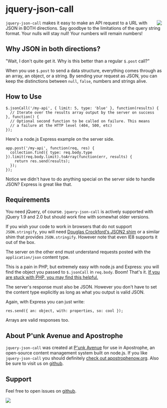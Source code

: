 # jquery-json-call

<a href="http://apostrophenow.org/"><img src="https://raw.github.com/punkave/jquery-json-call/master/logos/logo-box-madefor.png" align="right" /></a>

`jquery-json-call` makes it easy to make an API request to a URL with JSON in BOTH directions. Say goodbye to the limitations of the query string format. Your nulls will stay null! Your numbers will remain numbers!

## Why JSON in both directions?

"Wait, I don't quite get it. Why is this better than a regular `$.post` call?"

When you use `$.post` to send a data structure, everything comes through as an array, an object, or a string. By sending your request as JSON, you can keep the distinctions between `null`, `false`, numbers and strings alive.

## How to Use

    $.jsonCall('/my-api', { limit: 5, type: 'blue' }, function(results) {
      // Iterate over the results array output by the server on success
    }, function() {
      // Optional second function to be called on failure. This means
      // a failure at the HTTP level (404, 500, etc)
    });

Here's a node.js Express example on the server side.

    app.post('/my-api', function(req, res) {
      collection.find({ type: req.body.type }).limit(req.body.limit).toArray(function(err, results) {
        return res.send(results);
      });
    });

Notice we didn't have to do anything special on the server side to handle JSON? Express is great like that.

## Requirements

You need jQuery, of course. `jquery-json-call` is actively supported with jQuery 1.9 and 2.0 but should work fine with somewhat older versions.

If you wish your code to work in browsers that do not support `JSON.stringify`, you will need [Douglas Crockford's JSON2 shim](https://github.com/douglascrockford/JSON-js) or a similar shim that provides `JSON.stringify`. However note that even IE8 supports it out of the box.

The server on the other end must understand requests posted with the `application/json` content type.

This is a pain in PHP, but extremely easy with node.js and Express: you will find the object you passed to `$.jsonCall` in `req.body`. Boom! That's it. [If you are stuck with PHP, you may find this helpful.](http://stackoverflow.com/questions/3063787/handle-json-request-in-php)

The server's response must also be JSON. However you don't have to set the content type explicitly as long as what you output is valid JSON.

Again, with Express you can just write:

    res.send({ an: object, with: properties, so: cool });

Arrays are valid responses too.

## About P'unk Avenue and Apostrophe

`jquery-json-call` was created at [P'unk Avenue](http://punkave.com) for use in Apostrophe, an open-source content management system built on node.js. If you like `jquery-json-call` you should definitely [check out apostrophenow.org](http://apostrophenow.org). Also be sure to visit us on [github](http://github.com/punkave).

## Support

Feel free to open issues on [github](http://github.com/punkave/jquery-json-call).

<a href="http://punkave.com/"><img src="https://raw.github.com/punkave/jquery-json-call/master/logos/logo-box-builtby.png" /></a>

